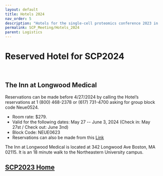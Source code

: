 ```yaml
---
layout: default
title: Hotels 2024
nav_order: 5
description: "Hotels for the single-cell proteomics conference 2023 in Boston"
permalink: SCP_Meeting/Hotels_2024
parent: Logistics
---
```


# Reserved Hotel for SCP2024


&nbsp;


## The Inn at Longwood Medical

Reservations can be made before 4/27/2024 by calling the Hotel’s reservations at 1 (800) 468-2378 or (617) 731-4700 asking for group block code Neue0524.
* Room rate: $279.
* Valid for the following dates: May 27 -- June 3, 2024 (Check in: May 27st / Check out: June 3nd)
* Block Code: NEUE0623
* Reservations can also be made from this [Link](https://be.synxis.com/?Hotel=58219&Chain=65&arrive=2024-05-27&depart=2024-06-03&adult=1&child=0&group=NEUE0524)



The Inn at Longwood Medical is located at 342 Longwood Ave Boston, MA 02115. It is an 18 minute walk to the Northeastern University campus.


## [SCP2023 Home](https://single-cell.net/proteomics/scp2023)


<!-- or by using the following [LINK](https://be.synxis.com/?adult=1&arrive=2023-05-31&chain=65&child=0&currency=USD&depart=2023-06-03&group=NEUE0623&hotel=58219&level=hotel&locale=en-US&rooms=1). -->




&nbsp;


&nbsp;


&nbsp;


&nbsp;


&nbsp;


&nbsp;


&nbsp;


&nbsp;



&nbsp;


&nbsp;


&nbsp;


&nbsp;


&nbsp;


&nbsp;


&nbsp;


&nbsp;



&nbsp;


&nbsp;


&nbsp;


&nbsp;


&nbsp;


&nbsp;


&nbsp;


&nbsp;
